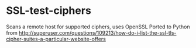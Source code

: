 # SSL-test-ciphers
Scans a remote host for supported ciphers, uses OpenSSL  Ported to Python from http://superuser.com/questions/109213/how-do-i-list-the-ssl-tls-cipher-suites-a-particular-website-offers
